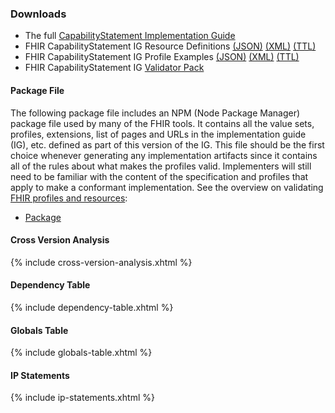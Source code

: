 ### Downloads
* The full [CapabilityStatement Implementation Guide](full-ig.zip)
* FHIR CapabilityStatement IG Resource Definitions [(JSON)](definitions.json.zip) [(XML)](definitions.xml.zip) [(TTL)](definitions.ttl.zip)
* FHIR CapabilityStatement IG Profile Examples [(JSON)](examples.json.zip) [(XML)](examples.xml.zip) [(TTL)](examples.ttl.zip)
* FHIR CapabilityStatement IG [Validator Pack](validator-hl7.fhir.uv.capstmt.pack)

#### Package File
The following package file includes an NPM  (Node Package Manager) package file used by many of the FHIR tools. It contains all the value sets, profiles, extensions, list of pages and URLs in the implementation guide (IG), etc. defined as part of this version of the IG. This file should be the first choice whenever generating any implementation artifacts since it contains all of the rules about what makes the profiles valid. Implementers will still need to be familiar with the content of the specification and profiles that apply to make a conformant implementation. See the overview on validating <a href="http://hl7.org/fhir/R4/validation.html">FHIR profiles and resources</a>:

* [Package](package.tgz)

#### Cross Version Analysis

{% include cross-version-analysis.xhtml %}

#### Dependency Table

{% include dependency-table.xhtml %}

#### Globals Table

{% include globals-table.xhtml %}

#### IP Statements

{% include ip-statements.xhtml %}

